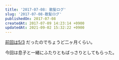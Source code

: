 ```yaml
---
title: '2017-07-08: 散髪ログ'
slug: '2017-07-08-散髪ログ'
publishedOn: 2017-07-08
createdAt: 2017-07-09 14:23:14 +0900
updatedAt: 2021-09-02 15:32:22 +0900
---
```

[前回は5/3](https://diary.shu-cream.net/2017/05/03/haircut.html) だったのでちょうど二ヶ月くらい。

今回は息子と一緒にふたりともばっさりとしてもらった。
